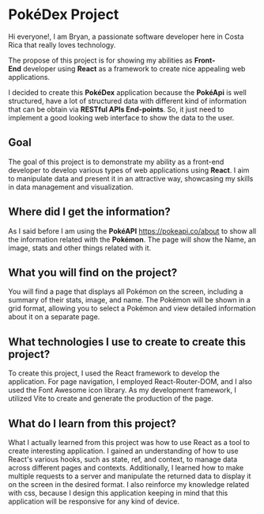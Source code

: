 # PokéDex Project

Hi everyone!, I am Bryan, a passionate software developer here in Costa Rica that really loves technology.

The propose of this project is for showing my abilities as **Front-End** developer using **React** as a framework to create nice appealing web applications.

I decided to create this **PokéDex** application because the **PokéApi** is well structured, have a lot of structured data with different kind of information that can be obtain via **RESTful APIs End-points**. So, it just need to implement a good looking web interface to show the data to the user.

## Goal

The goal of this project is to demonstrate my ability as a front-end developer to develop various types of web applications using **React**. I aim to manipulate data and present it in an attractive way, showcasing my skills in data management and visualization.

## Where did I get the information?

As I said before I am using the **PokéAPI** https://pokeapi.co/about  to show all the information related with the **Pokémon**. The page will show the Name, an image, stats and other things related with it.

## What you will find on the project?

You will find a page that displays all Pokémon on the screen, including a summary of their stats, image, and name. The Pokémon will be shown in a grid format, allowing you to select a Pokémon and view detailed information about it on a separate page.

## What technologies I use to create to create this project?

To create this project, I used the React framework to develop the application. For page navigation, I employed React-Router-DOM, and I also used the Font Awesome icon library. As my development framework, I utilized Vite to create and generate the production of the page.

## What do I learn from this project?

What I actually learned from this project was how to use React as a tool to create interesting application. I gained an understanding of how to use React's various hooks, such as state, ref, and context, to manage data across different pages and contexts. Additionally, I learned how to make multiple requests to a server and manipulate the returned data to display it on the screen in the desired format. I also reinforce my knowledge related with css, because I design this application keeping in mind that this application will be responsive for any kind of device.




